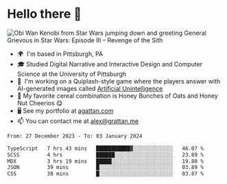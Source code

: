 <!--
**GameDog9988/GameDog9988** is a ✨ _special_ ✨ repository because its `README.md` (this file) appears on your GitHub profile.

Here are some ideas to get you started:

- 🔭 I’m currently working on ...
- 🌱 I’m currently learning ...
- 👯 I’m looking to collaborate on ...
- 🤔 I’m looking for help with ...
- 💬 Ask me about ...
- 📫 How to reach me: ...
- 😄 Pronouns: ...
- ⚡ Fun fact: ...
-->



Hello there 👋
==================================

![Obi Wan Kenobi from Star Wars jumping down and greeting General Grievous in Star Wars: Episode III – Revenge of the Sith](https://github.com/agrattan0820/agrattan0820/assets/51346343/689e56eb-29be-46a5-a079-28ea727b5f7e)


- 🌍  I'm based in Pittsburgh, PA
- 🎓  Studied Digital Narrative and Interactive Design and Computer Science at the University of Pittsburgh
- 👾  I'm working on a Quiplash-style game where the players answer with AI-generated images called [Artificial Unintelligence](https://github.com/agrattan0820/artificial-unintelligence)
- 🥣  My favorite cereal combination is Honey Bunches of Oats and Honey Nut Cheerios 😋
- 🖥️  See my portfolio at [agattan.com](http://agrattan.com/)
- 📫  You can contact me at [alex@grattan.me](mailto:alex@grattan.me)

<!--START_SECTION:waka-->

```txt
From: 27 December 2023 - To: 03 January 2024

TypeScript   7 hrs 43 mins   ███████████▓░░░░░░░░░░░░░   46.07 %
SCSS         4 hrs           ██████░░░░░░░░░░░░░░░░░░░   23.89 %
MDX          3 hrs 19 mins   █████░░░░░░░░░░░░░░░░░░░░   19.80 %
JSON         39 mins         █░░░░░░░░░░░░░░░░░░░░░░░░   03.89 %
CSS          38 mins         █░░░░░░░░░░░░░░░░░░░░░░░░   03.87 %
```

<!--END_SECTION:waka-->
